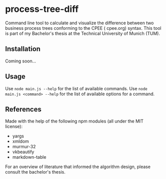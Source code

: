 # process-tree-diff

Command line tool to calculate and visualize the difference between two business process trees conforming to the CPEE (
cpee.org) syntax. This tool is part of my Bachelor's thesis at the Technical University of Munich (TUM).

## Installation

Coming soon...

## Usage

Use `node main.js --help` for the list of available commands.
Use `node main.js <command> --help` for the list of available options for a command.

## References

Made with the help of the following npm modules (all under the MIT license):

- yargs
- xmldom
- murmur-32
- vkbeautify
- markdown-table

For an overview of literature that informed the algorithm design, please consult the bachelor's thesis.